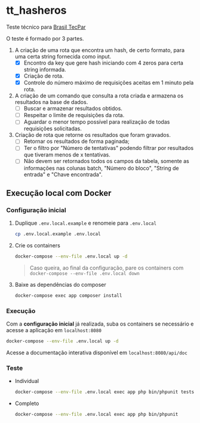 # tt_hasheros

Teste técnico para [Brasil TecPar](https://www.brasiltecpar.com.br/)

O teste é formado por 3 partes.

1. A criação de uma rota que encontra um hash, de certo formato, para uma certa string fornecida como input.
    - [x] Encontro da key que gere hash iniciando com 4 zeros para certa string informada.
    - [x] Criação de rota.
    - [x] Controle do número máximo de requisições aceitas em 1 minuto pela rota.
2. A criação de um comando que consulta a rota criada e armazena os resultados na base de dados.
    - [ ] Buscar e armazenar resultados obtidos.
    - [ ] Respeitar o limite de requisições da rota.
    - [ ] Aguardar o menor tempo possível para realização de todas requisições solicitadas.
3. Criação de rota que retorne os resultados que foram gravados.
    - [ ] Retornar os resultados de forma paginada;
    - [ ] Ter o filtro por "Número de tentativas" podendo filtrar por resultados que tiveram menos de x tentativas.
    - [ ] Não devem ser retornados todos os campos da tabela, somente as informações nas colunas batch, "Número do bloco", "String de entrada" e "Chave encontrada".

## Execução local com Docker

### Configuração inicial

1. Duplique `.env.local.example` e renomeie para `.env.local`
    ```sh
    cp .env.local.example .env.local
    ```

2. Crie os containers
    ```sh
    docker-compose --env-file .env.local up -d
    ```
    > Caso queira, ao final da configuração, pare os containers com ``docker-compose --env-file .env.local down``

3. Baixe as dependências do composer
    ```sh
    docker-compose exec app composer install
    ```

### Execução

Com a **configuração inicial** já realizada, suba os containers se necessário e acesse a aplicação em `localhost:8080`

```sh
docker-compose --env-file .env.local up -d
```

Acesse a documentação interativa disponível em `localhost:8080/api/doc`

### Teste

- Individual
    ```sh
    docker-compose --env-file .env.local exec app php bin/phpunit tests/caminho/do/ExemploTest.php
    ```

- Completo
    ```sh
    docker-compose --env-file .env.local exec app php bin/phpunit
    ```
